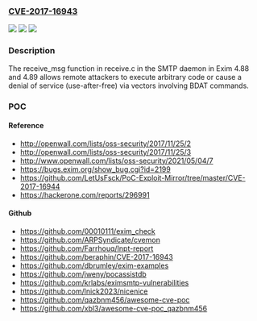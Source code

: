 ### [CVE-2017-16943](https://cve.mitre.org/cgi-bin/cvename.cgi?name=CVE-2017-16943)
![](https://img.shields.io/static/v1?label=Product&message=n%2Fa&color=blue)
![](https://img.shields.io/static/v1?label=Version&message=n%2Fa&color=blue)
![](https://img.shields.io/static/v1?label=Vulnerability&message=n%2Fa&color=brighgreen)

### Description

The receive_msg function in receive.c in the SMTP daemon in Exim 4.88 and 4.89 allows remote attackers to execute arbitrary code or cause a denial of service (use-after-free) via vectors involving BDAT commands.

### POC

#### Reference
- http://openwall.com/lists/oss-security/2017/11/25/2
- http://openwall.com/lists/oss-security/2017/11/25/3
- http://www.openwall.com/lists/oss-security/2021/05/04/7
- https://bugs.exim.org/show_bug.cgi?id=2199
- https://github.com/LetUsFsck/PoC-Exploit-Mirror/tree/master/CVE-2017-16944
- https://hackerone.com/reports/296991

#### Github
- https://github.com/00010111/exim_check
- https://github.com/ARPSyndicate/cvemon
- https://github.com/Farrhouq/Inpt-report
- https://github.com/beraphin/CVE-2017-16943
- https://github.com/dbrumley/exim-examples
- https://github.com/jweny/pocassistdb
- https://github.com/krlabs/eximsmtp-vulnerabilities
- https://github.com/lnick2023/nicenice
- https://github.com/qazbnm456/awesome-cve-poc
- https://github.com/xbl3/awesome-cve-poc_qazbnm456

